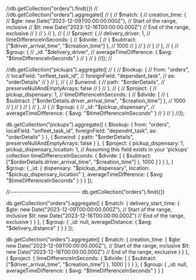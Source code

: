 //db.getCollection("orders").find({})
//
//db.getCollection("orders").aggregate([
//    {
//        $match: {
//            creation_time: {
//                $gte: new Date("2023-12-09T00:00:00.000Z"), // Start of the range, inclusive
//                $lt: new Date("2023-12-16T00:00:00.000Z")  // End of the range, exclusive
//            }
//        }
//    },
//    {
//        $project: {
//            delivery_driver: 1,
//            timeDifferenceInSeconds: {
//                $divide: [
//                    { $subtract: ["$driver_arrival_time", "$creation_time"] },
//                    1000
//                ]
//            }
//        }
//    },
//    {
//        $group: {
//            _id: "$delivery_driver",
//            averageTimeDifference: { $avg: "$timeDifferenceInSeconds" }
//        }
//    }
//]);
//



//db.getCollection("pickups").aggregate([
//    {
//        $lookup: {
//            from: "orders",
//            localField: "onfleet_task_id",
//            foreignField: "dependant_task",
//            as: "orderDetails"
//        }
//    },
//    {
//        $unwind: {
//            path: "$orderDetails",
//            preserveNullAndEmptyArrays: false
//        }
//    },
//    {
//        $project: {
//            pickup_dispensary: 1,
//            timeDifferenceInSeconds: {
//                $divide: [
//                    { $subtract: ["$orderDetails.driver_arrival_time", "$creation_time"] },
//                    1000
//                ]
//            }
//        }
//    },
//    {
//        $group: {
//            _id: "$pickup_dispensary",
//            averageTimeDifference: { $avg: "$timeDifferenceInSeconds" }
//        }
//    }
//]);


db.getCollection("pickups").aggregate([
    {
        $lookup: {
            from: "orders",
            localField: "onfleet_task_id",
            foreignField: "dependnt_task",
            as: "orderDetails"
        }
    },
    {
        $unwind: {
            path: "$orderDetails",
            preserveNullAndEmptyArrays: false
        }
    },
    {
        $project: {
            pickup_dispensary: 1,
            pickup_dispensary_location: 1, // Assuming this field exists in your 'pickups' collection
            timeDifferenceInSeconds: {
                $divide: [
                    { $subtract: ["$orderDetails.driver_arrival_time", "$creation_time"] },
                    1000
                ]
            }
        }
    },
    {
        $group: {
            _id: {
                dispensary: "$pickup_dispensary",
                location: "$pickup_dispensary_location"
            },
            averageTimeDifference: { $avg: "$timeDifferenceInSeconds" }
        }
    }
]);

//------------------------------
db.getCollection("orders").find({})


db.getCollection("orders").aggregate([
    {
        $match: {
            delivery_start_time: {
                $gte: new Date("2023-12-09T00:00:00.000Z"), // Start of the range, inclusive
                $lt: new Date("2023-12-16T00:00:00.000Z")  // End of the range, exclusive
            }
        }
    },
    {
        $group: {
            _id: null,
            averageDistance: { $avg: "$delivery_distance" }
        }
    }
]);

db.getCollection("orders").aggregate([
    {
        $match: {
            creation_time: {
                $gte: new Date("2023-12-09T00:00:00.000Z"), // Start of the range, inclusive
                $lt: new Date("2023-12-16T00:00:00.000Z")  // End of the range, exclusive
            }
        }
    },
    {
        $project: {
            timeDifferenceInSeconds: {
                $divide: [
                    { $subtract: ["$driver_arrival_time", "$creation_time"] },
                    1000
                ]
            }
        }
    },
    {
        $group: {
            _id: null,
            averageTimeDifference: { $avg: "$timeDifferenceInSeconds" }
        }
    }
